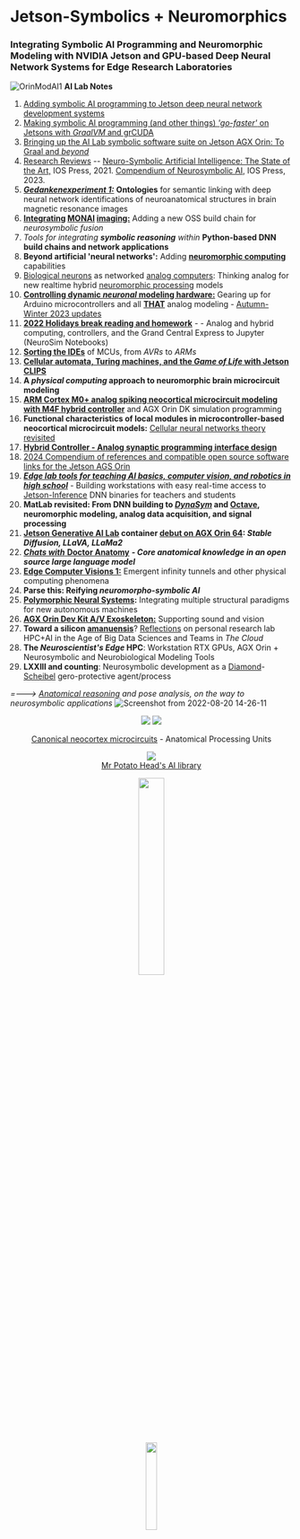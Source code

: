 # Jetson-Symbolics + Neuromorphics
### Integrating Symbolic AI Programming and Neuromorphic Modeling with NVIDIA Jetson and GPU-based Deep Neural Network Systems for Edge Research Laboratories


![OrinModAI1](https://user-images.githubusercontent.com/71346897/173706883-8b9418da-0ce3-4aed-a1ad-c10251d9fb43.png)
**AI Lab Notes**
 1. [Adding symbolic AI programming to Jetson deep neural network development systems](https://github.com/rtrelease/Jetson-Symbolics/blob/main/Adding%20symbolic%20programming%20tools%20to%20Jetson.md)
 2. [Making symbolic AI programming (and other things) *'go-faster'* on Jetsons with *GraalVM* and grCUDA](https://github.com/rtrelease/Jetson-Symbolics/blob/main/AI%20Lab%20Notes2a.md)
 3. [Bringing up the AI Lab symbolic software suite on Jetson AGX Orin: To Graal and *beyond*](https://github.com/rtrelease/Jetson-Symbolics/blob/main/OrinInstall2Graal.md)
 4. [Research Reviews](https://github.com/rtrelease/Jetson-Symbolics/blob/main/NS-SOTA-2021.md) -- [Neuro-Symbolic Artificial Intelligence: The State of the Art,](https://ebooks.iospress.nl/ISBN/978-1-64368-245-7) IOS Press, 2021.  [Compendium of Neurosymbolic AI,](https://ebooks.iospress.nl/volume/compendium-of-neurosymbolic-artificial-intelligence) IOS Press, 2023.
 5. [***Gedankenexperiment 1:***](https://github.com/rtrelease/Jetson-Symbolics/blob/main/Onto1.md) **Ontologies** for semantic linking with deep neural network identifications of neuroanatomical structures in brain magnetic resonance images
 6. **[Integrating](https://github.com/rtrelease/Jetson-Symbolics/blob/main/Monai0.md) [MONAI](https://monai.io/index.html) [imaging:](https://github.com/Project-MONAI/tutorials/blob/main/3d_segmentation/brats_segmentation_3d.ipynb)** Adding a new OSS build chain for *neurosymbolic fusion*
 7. *Tools for integrating* ***symbolic reasoning*** *within* **Python-based DNN build chains and network applications**
 8. **Beyond artificial 'neural networks':** Adding [**neuromorphic computing**](https://arxiv.org/pdf/2105.05956.pdf) capabilities
 9. [Biological neurons](https://neuroml-db.org/gallery) as networked [analog computers](https://www.degruyter.com/document/doi/10.1515/9783110787740/html): Thinking analog for new realtime hybrid [neuromorphic processing](https://the-analog-thing.org/docs/dirhtml/rst/applications/hindmash_rose_neuron/spiking_neuron/) models 
 10. **[Controlling dynamic *neuronal* modeling hardware:](https://github.com/rtrelease/Jetson-Symbolics/blob/main/Arduino.md)** Gearing up for Arduino microcontrollers and all [**THAT**](https://the-analog-thing.org/wiki/) analog modeling - [Autumn-Winter 2023 updates](https://github.com/rtrelease/Jetson-Symbolics-Neuromorphics/blob/main/AnalogNeuron0.md)
 11.  [**2022 Holidays break reading and homework**](https://github.com/rtrelease/Jetson-Symbolics/blob/main/2022HolidayReading.md) - - Analog and hybrid computing, controllers, and the Grand Central Express to Jupyter (NeuroSim Notebooks)
 12. [**Sorting the IDEs**](https://github.com/rtrelease/Jetson-Symbolics/blob/main/Arduino2.md) of MCUs, from *AVRs* to *ARMs*
 13. [**Cellular automata, Turing machines, and the *Game of Life* with Jetson CLIPS**](https://github.com/rtrelease/Jetson-Symbolics/blob/main/GameOfLife.md) 
 14. **A *physical computing* approach to neuromorphic brain microcircuit modeling** 
 15. [**ARM Cortex M0+ analog spiking neocortical microcircuit modeling with M4F hybrid controller**](https://github.com/rtrelease/Jetson-Symbolics/blob/main/M4_Controller-CorticalMicrocircuitLayout.md) and AGX Orin DK simulation programming
 16. **Functional characteristics of local modules in microcontroller-based neocortical microcircuit models:**  [Cellular neural networks theory revisited](https://link.springer.com/chapter/10.1007/978-94-017-0261-4_1)
 17. [**Hybrid Controller - Analog synaptic programming interface design**](https://github.com/rtrelease/Jetson-Symbolics-Neuromorphics/blob/main/M4-HybridController.md)
 18. [2024 Compendium of references and compatible open source software links for the Jetson AGS Orin]( )
 19. [***Edge lab tools for teaching AI basics, computer vision, and robotics in high school***](https://github.com/rtrelease/Jetson-Symbolics-Neuromorphics/blob/main/STEM-AI.md) - Building workstations with easy real-time access to [Jetson-Inference](https://github.com/dusty-nv/jetson-inference/tree/master) DNN binaries for teachers and students
 20. **MatLab revisited: From DNN building to [*DynaSym*](https://www.frontiersin.org/articles/10.3389/fninf.2018.00010/full) and [Octave](https://www.octave.org/), neuromorphic modeling, analog data acquisition, and signal processing**
 21. **[Jetson Generative AI Lab](https://www.jetson-ai-lab.com/tutorial_stable-diffusion.html) container [debut on AGX Orin 64](https://github.com/rtrelease/Jetson-Symbolics-Neuromorphics/blob/main/JetsonGenAILab.md): *Stable Diffusion, LLaVA, LLaMa2***
 22. [***Chats with*** **Doctor Anatomy**](https://github.com/rtrelease/Jetson-Symbolics-Neuromorphics/blob/main/DoctorAnatomy.md) ***- Core anatomical knowledge in an open source large language model***
 23. [**Edge Computer Visions 1:**](https://github.com/rtrelease/Jetson-Symbolics-Neuromorphics/blob/main/ComputerVisions1.md) Emergent infinity tunnels and other physical computing phenomena
 24. **Parse this: Reifying *neuromorpho-symbolic AI***
 25. **<ins>Polymorphic Neural Systems</ins>:** Integrating multiple structural paradigms for new autonomous machines
 27. [**AGX Orin Dev Kit A/V Exoskeleton:**](https://github.com/rtrelease/Jetson-Symbolics/blob/main/OrinExoSkel.md) Supporting sound and vision
 28. **Toward a silicon [amanuensis](https://en.wikipedia.org/wiki/Amanuensis)**? [Reflections](https://github.com/rtrelease/Jetson-Symbolics/blob/main/AI-HypeCycle2022.md) on personal research lab HPC+AI in the Age of Big Data Sciences and Teams in *The Cloud*
 29. **The *Neuroscientist's Edge* HPC**: Workstation RTX GPUs, AGX Orin + Neurosymbolic and Neurobiological Modeling Tools
 30. **LXXIII and counting**: Neurosymbolic development as a [Diamond](https://en.wikipedia.org/wiki/Marian_Diamond)-[Scheibel](https://en.wikipedia.org/wiki/Arnold_Scheibel) gero-protective agent/process
 
*=---> [Anatomical reasoning](https://anatomypubs.onlinelibrary.wiley.com/doi/10.1002/ar.b.20095) and pose analysis, on the way to neurosymbolic applications*
![Screenshot from 2022-08-20 14-26-11](https://user-images.githubusercontent.com/71346897/185767485-fe8d63db-265b-4e14-b944-41e4bf9cac07.png)
<p align="center">
<img src="https://user-images.githubusercontent.com/71346897/190292083-afe25486-1989-405e-b332-a76527964701.png" />  
<img src="https://user-images.githubusercontent.com/71346897/189025287-12f64115-7108-43a8-b5db-c03ffbf62075.jpeg" /> 
</p>
<p align="center">
<a href="https://academic.oup.com/book/24640/chapter/187974834" />Canonical neocortex microcircuits</a> - Anatomical Processing Units
</p>
<p align="center">
<img src="https://user-images.githubusercontent.com/71346897/198853015-1dd3763c-1a5b-4120-a26f-c5e07234a858.png" /> <br>
 <a href="https://github.com/rtrelease/Jetson-Symbolics/blob/main/PotatoHeadAILibrary.md">Mr Potato Head's AI library</a>
</p>
<p align="center">
<img src="https://github.com/rtrelease/Jetson-Symbolics-Neuromorphics/assets/71346897/ef5ac31e-0dff-4a80-9266-9d14bdb81790" width=30% height=30% />
</p>
<p align="center">
<img src="https://github.com/rtrelease/Jetson-Symbolics-Neuromorphics/assets/71346897/470f88ff-ba25-496a-8c44-6ad506dcf47e" width=20% height=20% />
</p>
